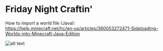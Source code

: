 # Friday Night Craftin'

How to import a world file (Java):\
https://help.minecraft.net/hc/en-us/articles/360053272471-Sideloading-Worlds-into-Minecraft-Java-Edition

![alt text](https://github.com/danehobrecht/fridaynightcraftin/blob/main/Screenshots/screenshot-1.png)
